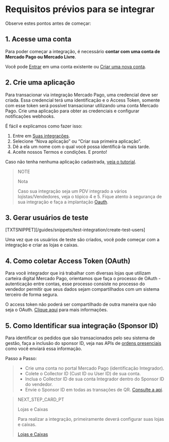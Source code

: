 # Requisitos prévios para se integrar

Observe estes pontos antes de começar: 

## 1. Acesse uma conta

Para poder começar a integração, é necessário **contar com uma conta de Mercado Pago ou Mercado Livre**. 

Você pode [Entrar](https://www.mercadolibre.com/jms/[FAKER][GLOBALIZE][SITE_ID]/lgz/login?platform_id=mp&go=https://www.mercadopago[FAKER][URL][DOMAIN]/developers/pt/docs/in-person-payments/qr-code/pre-requisites) em uma conta existente ou [Criar uma nova conta](https://www.mercadopago[FAKER][URL][DOMAIN]/hub/registration/landing).

## 2. Crie uma aplicação

Para transacionar via integração Mercado Pago, uma credencial deve ser criada. Essa credencial terá uma identificação e o Access Token, somente com esse token será possível transacionar utilizando uma conta Mercado Pago.
Crie uma aplicação para obter as credenciais e configurar notificações webhooks.

É fácil e explicamos como fazer isso:

1. Entre em [Suas integrações](https://www.mercadopago[FAKER][URL][DOMAIN]/developers/panel/applications).
2. Selecione “Nova aplicação” ou “Criar sua primeira aplicação”.
3. Dê a ela um nome com o qual você possa identificá-la mais tarde.
4. Aceite nossos Termos e condições. E pronto!

Caso não tenha nenhuma aplicação cadastrada, [veja o tutorial](https://youtu.be/FFhHdiqpnEI?list=PLCazXKuqZp3g4WfhNlhsB3FL9-1z7gUny).

> NOTE
> 
> Nota
>
> Caso sua integração seja um PDV integrado a vários lojistas/Vendedores, veja o tópico 4 e 5. Fique atento à segurança de sua integração e faça a implantação [Oauth](https://www.mercadopago[FAKER][URL][DOMAIN]/developers/pt/docs/security/oauth/introdution).

## 3. Gerar usuários de teste

[TXTSNIPPET][/guides/snippets/test-integration/create-test-users]

Uma vez que os usuários de teste são criados, você pode começar com a integração e criar as lojas e caixas.

## 4. Como coletar Access Token (OAuth)

Para você integrador que irá trabalhar com diversas lojas que utilizam carteira digital Mercado Pago, orientamos que faça o processo de OAuth - autenticação entre contas, esse processo consiste no processo do vendedor permitir que seus dados sejam compartilhados com um sistema terceiro de forma segura.

O access token não poderá ser compartilhado de outra maneira que não seja o OAuth. [Clique aqui](https://www.mercadopago[FAKER][URL][DOMAIN]/developers/pt/docs/qr-code/additional-content/credentials) para mais informações.

## 5. Como Identificar sua integração (Sponsor ID)

Para identificar os pedidos que são transacionados pelo seu sistema de gestão, faça a inclusão do sponsor ID, veja nas APIs de [ordens presenciais](https://www.mercadopago[FAKER][URL][DOMAIN]/developers/pt/reference) como você enviará essa informação.

Passo a Passo:

> * Crie uma conta no portal Mercado Pago (identificação Integrador).
> * Colete o Collector ID (Cust ID ou User ID) de sua conta.
> * Inclua o Collector ID de sua conta Integrador dentro do Sponsor ID do vendedor.
> * Envie o Sponsor ID em todas as transações de QR. [Consulte a api](https://www.mercadopago[FAKER][URL][DOMAIN]/developers/pt/reference/instore_orders/_mpmobile_instore_qr_user_id_external_id/post).

> NEXT_STEP_CARD_PT
>
> Lojas e Caixas
>
> Para realizar a integração, primeiramente deverá configurar suas lojas e caixas.
>
> [Lojas e Caixas](https://www.mercadopago[FAKER][URL][DOMAIN]/developers/pt/docs/qr-code/stores-pos/introduction)